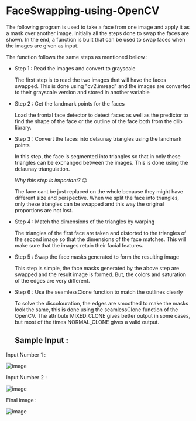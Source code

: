 # FaceSwapping-using-OpenCV

The following program is used to take a face from one image and apply it as a mask over another image. Initially all the steps done to swap the faces are shown. In the end, a function is built that can be used to swap faces when the images are given as input. 

The function follows the same steps as mentioned bellow :

* Step 1 : Read the images and convert to grayscale
  
  The first step is to read the two images that will have the faces swapped. This is done using "cv2.imread" and the images are converted to their grayscale version and   stored in another variable
  
* Step 2 : Get the landmark points for the faces

  Load the frontal face detector to detect faces as well as the predictor to find the shape of the face or the outline of the face both from the dlib library.
  
* Step 3 : Convert the faces into delaunay triangles using the landmark points
  
  In this step, the face is segmented into triangles so that in only these triangles can be exchanged between the images. This is done using the delaunay                 triangulation.

  _Why this step is important?_ :worried:

  The face cant be just replaced on the whole because they might have different size and perspective. When we split the face into triangles, only these triangles can     be swapped and this way the original proportions are not lost.

* Step 4 : Match the dimensions of the triangles by warping
  
  The triangles of the first face are taken and distorted to the triangles of the second image so that the dimensions of the face matches. This will make sure that the   images retain their facial features.
  
* Step 5 : Swap the face masks generated to form the resulting image
  
  This step is simple, the face masks generated by the above step are swapped and the result image is formed. But, the colors and saturation of the edges are very       different.
  
* Step 6 : Use the seamlessClone function to match the outlines clearly

  To solve the discolouration, the edges are smoothed to make the masks look the same, this is done using the seamlessClone function of the OpenCV. The attribute         MIXED_CLONE gives better output in some cases, but most of the times NORMAL_CLONE gives a valid output.
  
  ## Sample Input :
 
 Input Number 1 :
 
 ![image](https://user-images.githubusercontent.com/60283852/165671442-cbcaad0a-6163-43ff-94b3-afa402b30428.png)

 Input Number 2 :
 
 ![image](https://user-images.githubusercontent.com/60283852/165671479-150ad86b-f52f-4b72-a7fd-e05fb4bde9da.png)

 Final image :
 
 ![image](https://user-images.githubusercontent.com/60283852/165671507-9697276e-b204-4d8f-9fc1-8c252affaa47.png)
